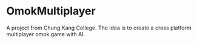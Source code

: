 # OmokMultiplayer
A project from Chung Kang College. The idea is to create a cross platform multiplayer omok game with AI.
